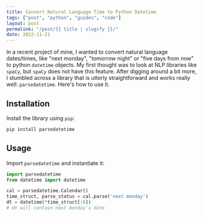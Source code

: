 ```yaml
---
title: Convert Natural Language Time to Python Datetime
tags: ["post", "python", "guides", "code"]
layout: post
permalink: "/post/{{ title | slugify }}/"
date: 2022-11-21
---
```


In a recent project of mine, I wanted to convert natural language
dates/times, like "next monday", "tomorrow night" or "five days from
now" to python `datetime` objects. My first thought was to look at NLP
libraries like `spaCy`, but `spaCy` does not have this feature. After
digging around a bit more, I stumbled across a library that is utterly
straightforward and works really well: `parsedatetime`. Here's how to
use it.

## Installation

Install the library using `pip`:

``` bash
pip install parsedatetime
```

## Usage

Import `parsedatetime` and instantiate it:

``` python
import parsedatetime
from datetime import datetime

cal = parsedatetime.Calendar()
time_struct, parse_status = cal.parse('next monday')
dt = datetime(*time_struct[:6])
# dt will contain next monday's date